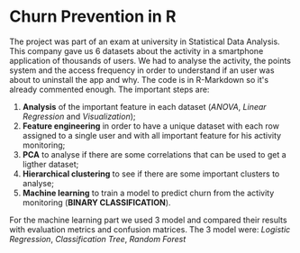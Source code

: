 # Churn Prevention in R
The project was part of an exam at university in Statistical Data Analysis. This company gave us 6 datasets about the activity in a smartphone application of thousands of users. We had to analyse the activity, the points system and the access frequency in order to understand if an user was about to uninstall the app and why. The code is in R-Markdown so it's already commented enough. The important steps are:  

1. **Analysis** of the important feature in each dataset (*ANOVA*, *Linear Regression* and *Visualization*);  
2. **Feature engineering** in order to have a unique dataset with each row assigned to a single user and with all important feature for his activity monitoring;    
3. **PCA** to analyse if there are some correlations that can be used to get a ligther dataset;   
4. **Hierarchical clustering** to see if there are some important clusters to analyse;   
5. **Machine learning** to train a model to predict churn from the activity monitoring (**BINARY CLASSIFICATION**).   

For the machine learning part we used 3 model and compared their results with  evaluation metrics and confusion matrices. The 3 model were: *Logistic Regression*, *Classification Tree*, *Random Forest*
